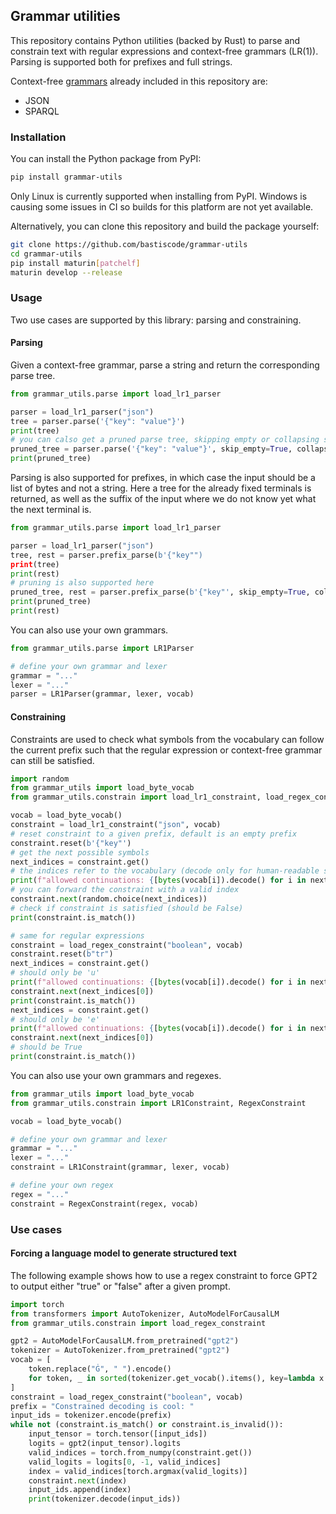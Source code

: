 ## Grammar utilities

This repository contains Python utilities (backed by Rust) to parse and constrain text with regular expressions
and context-free grammars (LR(1)). Parsing is supported both for prefixes and full strings.

Context-free [grammars](grammars) already included in this repository are:
- JSON
- SPARQL

### Installation

You can install the Python package from PyPI:

```bash
pip install grammar-utils
```

Only Linux is currently supported when installing from PyPI. Windows is causing some issues in CI so builds for this platform are not yet available.

Alternatively, you can clone this repository and build the package yourself:

```bash
git clone https://github.com/bastiscode/grammar-utils
cd grammar-utils
pip install maturin[patchelf]
maturin develop --release
```

### Usage

Two use cases are supported by this library: parsing and constraining.

#### Parsing

Given a context-free grammar, parse a string and return the corresponding parse tree.

```python
from grammar_utils.parse import load_lr1_parser

parser = load_lr1_parser("json")
tree = parser.parse('{"key": "value"}')
print(tree)
# you can calso get a pruned parse tree, skipping empty or collapsing single child nodes
pruned_tree = parser.parse('{"key": "value"}', skip_empty=True, collapse_single=True)
print(pruned_tree)
```

Parsing is also supported for prefixes, in which case the input should be a list of bytes
and not a string. Here a tree for the already fixed terminals is returned, as well as the
suffix of the input where we do not know yet what the next terminal is.

```python
from grammar_utils.parse import load_lr1_parser

parser = load_lr1_parser("json")
tree, rest = parser.prefix_parse(b'{"key"")
print(tree)
print(rest)
# pruning is also supported here
pruned_tree, rest = parser.prefix_parse(b'{"key"', skip_empty=True, collapse_single=True)
print(pruned_tree)
print(rest)
```

You can also use your own grammars.

```python
from grammar_utils.parse import LR1Parser

# define your own grammar and lexer
grammar = "..."
lexer = "..."
parser = LR1Parser(grammar, lexer, vocab)
```

#### Constraining

Constraints are used to check what symbols from the vocabulary can follow the current prefix
such that the regular expression or context-free grammar can still be satisfied.

```python
import random
from grammar_utils import load_byte_vocab
from grammar_utils.constrain import load_lr1_constraint, load_regex_constraint

vocab = load_byte_vocab()
constraint = load_lr1_constraint("json", vocab)
# reset constraint to a given prefix, default is an empty prefix
constraint.reset(b'{"key"')
# get the next possible symbols
next_indices = constraint.get()
# the indices refer to the vocabulary (decode only for human-readable strings)
print(f"allowed continuations: {[bytes(vocab[i]).decode() for i in next_indices]}")
# you can forward the constraint with a valid index
constraint.next(random.choice(next_indices))
# check if constraint is satisfied (should be False)
print(constraint.is_match())

# same for regular expressions
constraint = load_regex_constraint("boolean", vocab)
constraint.reset(b"tr")
next_indices = constraint.get()
# should only be 'u'
print(f"allowed continuations: {[bytes(vocab[i]).decode() for i in next_indices]}")
constraint.next(next_indices[0])
print(constraint.is_match())
next_indices = constraint.get()
# should only be 'e'
print(f"allowed continuations: {[bytes(vocab[i]).decode() for i in next_indices]}")
constraint.next(next_indices[0])
# should be True
print(constraint.is_match())
```

You can also use your own grammars and regexes.

```python
from grammar_utils import load_byte_vocab
from grammar_utils.constrain import LR1Constraint, RegexConstraint

vocab = load_byte_vocab()

# define your own grammar and lexer
grammar = "..."
lexer = "..."
constraint = LR1Constraint(grammar, lexer, vocab)

# define your own regex
regex = "..."
constraint = RegexConstraint(regex, vocab)
```

### Use cases

#### Forcing a language model to generate structured text

The following example shows how to use a regex constraint to force GPT2
to output either "true" or "false" after a given prompt.

```python
import torch
from transformers import AutoTokenizer, AutoModelForCausalLM
from grammar_utils.constrain import load_regex_constraint

gpt2 = AutoModelForCausalLM.from_pretrained("gpt2")
tokenizer = AutoTokenizer.from_pretrained("gpt2")
vocab = [
    token.replace("Ġ", " ").encode()
    for token, _ in sorted(tokenizer.get_vocab().items(), key=lambda x: x[1])
]
constraint = load_regex_constraint("boolean", vocab)
prefix = "Constrained decoding is cool: "
input_ids = tokenizer.encode(prefix)
while not (constraint.is_match() or constraint.is_invalid()):
    input_tensor = torch.tensor([input_ids])
    logits = gpt2(input_tensor).logits
    valid_indices = torch.from_numpy(constraint.get())
    valid_logits = logits[0, -1, valid_indices]
    index = valid_indices[torch.argmax(valid_logits)]
    constraint.next(index)
    input_ids.append(index)
    print(tokenizer.decode(input_ids))
```
